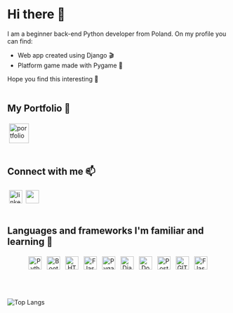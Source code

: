 # Hi there 👋
I am a beginner back-end Python developer from Poland. 
On my profile you can find:
- Web app created using Django 🎬
- Platform game made with Pygame 🐍

Hope you find this interesting 🎷
<br><br>

## My Portfolio 👀
[<img align="middle" alt="portfolio" src="https://img.shields.io/badge/ajws-portfolio-fff173?&style=plastic" height="45" style="vertical-align:top; margin:4px">](https://ajws-portfolio.herokuapp.com/)
<br><br>

## Connect with me 📫
[<img align="left" alt="linked-in" src="https://img.shields.io/badge/-LINKEDIN-blue?logo=linkedin&logoColor=white&style=plastic" height="30" style="vertical-align:top; margin:4px">](https://www.linkedin.com/)
<a href="mailto:ajw.sliwa@gmail.com"><img src="https://img.shields.io/badge/-Gmail-f2f2f2?logo=gmail&logoColor=ffed66&style=plastic" height="30" style="vertical-align:top; margin:4px"></a>
<br><br>

## Languages and frameworks I'm familiar and learning 🌱
<p align="center">
  <img src="https://img.shields.io/badge/-Python-blue?logo=python&logoColor=yellow&style=plastic" alt="Python" height="30" style="vertical-align:top; margin:4px">
  <img src="https://img.shields.io/badge/-Bootstrap-blueviolet?logo=bootstrap&logoColor=white&style=plastic" alt="Bootstrap" height="30" style="vertical-align:top; margin:4px">
  <img src="https://img.shields.io/badge/-HTML-yellow?logo=html5&logoColor=white&style=plastic" alt="HTML" height="30" style="vertical-align:top; margin:4px">
  <img src="https://img.shields.io/badge/-Pandas-white?logo=pandas&logoColor=darkblue&style=plastic" alt="Flask" height="30" style="vertical-align:top; margin:4px">
  <img src="https://img.shields.io/badge/-Pygame-yellow?logo=python&logoColor=white&style=plastic" alt="Pygame" height="30" style="vertical-align:top; margin:4px">
  <img src="https://img.shields.io/badge/-Django-grey?logo=django&logoColor=green&style=plastic" alt="Django" height="30" style="vertical-align:top; margin:4px">
  <img src="https://img.shields.io/badge/-Docker-e6e9ed?logo=docker&logoColor=blue&style=plastic" alt="Docker" height="30" style="vertical-align:top; margin:4px">
  <img src="https://img.shields.io/badge/-PostgreSQL-90bbf5?logo=postgresql&logoColor=white&style=plastic" alt="Postgresql" height="30" style="vertical-align:top; margin:4px">
  <img src="https://img.shields.io/badge/-GIT-17e33c?logo=git&logoColor=white&style=plastic" alt="GIT" height="30" style="vertical-align:top; margin:4px">
  <img src="https://img.shields.io/badge/-Flask-white?logo=flask&logoColor=black&style=plastic" alt="Flask" height="30" style="vertical-align:top; margin:4px">
</p>
<br><br>


![Top Langs](https://github-readme-stats.vercel.app/api/top-langs/?username=ajws-gh&theme=default)
  
<!--
**ajws-gh/ajws-gh** is a ✨ _special_ ✨ repository because its `README.md` (this file) appears on your GitHub profile.

Here are some ideas to get you started:

- 🔭 I’m currently working on ...
- 🌱 I’m currently learning ...
- 👯 I’m looking to collaborate on ...
- 🤔 I’m looking for help with ...
- 💬 Ask me about ...
- 📫 How to reach me: ...
- 😄 Pronouns: ...
- ⚡ Fun fact: ...
-->
